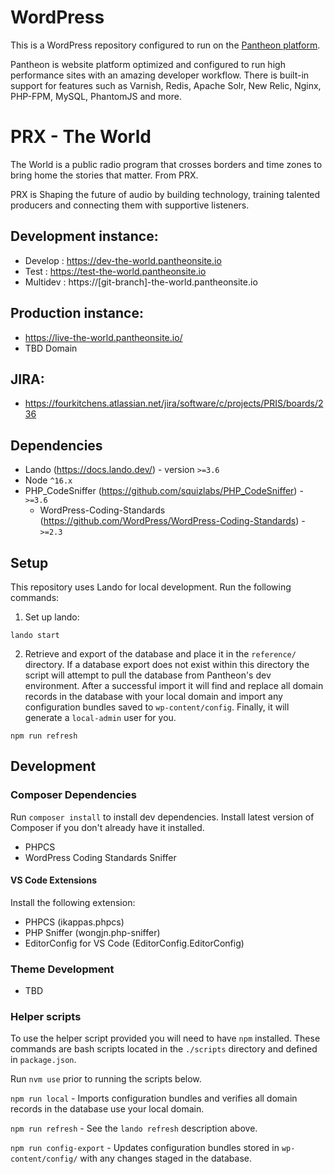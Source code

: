 # WordPress

This is a WordPress repository configured to run on the [Pantheon platform](https://pantheon.io).

Pantheon is website platform optimized and configured to run high performance sites with an amazing developer workflow. There is built-in support for features such as Varnish, Redis, Apache Solr, New Relic, Nginx, PHP-FPM, MySQL, PhantomJS and more.

# PRX - The World

The World is a public radio program that crosses borders and time zones to bring home the stories that matter. From PRX.

PRX is Shaping the future of audio by building technology, training talented producers and connecting them with supportive listeners.

## Development instance:

- Develop : https://dev-the-world.pantheonsite.io
- Test : https://test-the-world.pantheonsite.io
- Multidev : https://[git-branch]-the-world.pantheonsite.io

## Production instance:

- https://live-the-world.pantheonsite.io/
- TBD Domain

## JIRA:

- https://fourkitchens.atlassian.net/jira/software/c/projects/PRIS/boards/236

## Dependencies

- Lando (https://docs.lando.dev/) - version `>=3.6`
- Node `^16.x`
- PHP_CodeSniffer (https://github.com/squizlabs/PHP_CodeSniffer) - `>=3.6`
  - WordPress-Coding-Standards (https://github.com/WordPress/WordPress-Coding-Standards) - `>=2.3`

## Setup

This repository uses Lando for local development. Run the following commands:

1. Set up lando:

`lando start`

2. Retrieve and export of the database and place it in the `reference/` directory. If a database export does not exist within this directory the script will attempt to pull the database from Pantheon's dev environment. After a successful import it will find and replace all domain records in the database with your local domain and import any configuration bundles saved to `wp-content/config`. Finally, it will generate a `local-admin` user for you.

`npm run refresh`

## Development

### Composer Dependencies

Run `composer install` to install dev dependencies. Install latest version of Composer if you don't already have it installed.

- PHPCS
- WordPress Coding Standards Sniffer

#### VS Code Extensions

Install the following extension:

- PHPCS (ikappas.phpcs)
- PHP Sniffer (wongjn.php-sniffer)
- EditorConfig for VS Code (EditorConfig.EditorConfig)

### Theme Development

- TBD

### Helper scripts

To use the helper script provided you will need to have `npm` installed. These commands are bash scripts located in the `./scripts` directory and defined in `package.json`.

Run `nvm use` prior to running the scripts below.

`npm run local` - Imports configuration bundles and verifies all domain records in the database use your local domain.

`npm run refresh` - See the `lando refresh` description above.

`npm run config-export` - Updates configuration bundles stored in `wp-content/config/` with any changes staged in the database.

